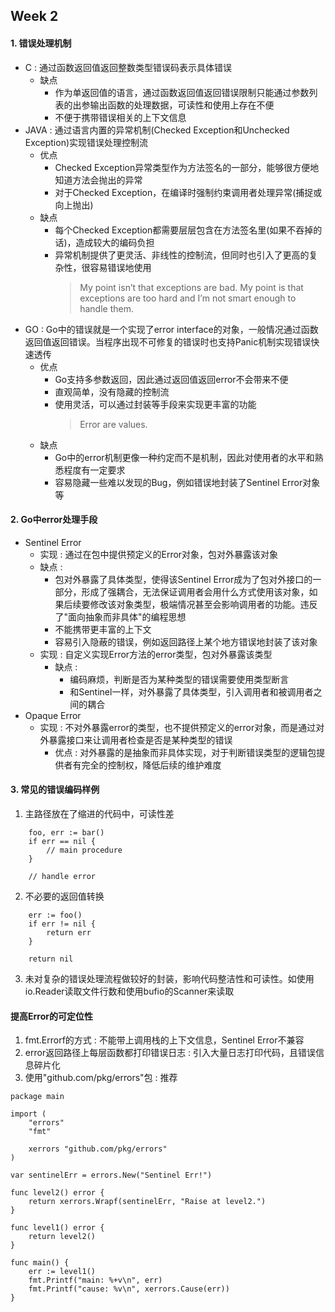 ## **Week 2**

#### 1. 错误处理机制
- C : 通过函数返回值返回整数类型错误码表示具体错误
  - 缺点
    - 作为单返回值的语言，通过函数返回值返回错误限制只能通过参数列表的出参输出函数的处理数据，可读性和使用上存在不便
    - 不便于携带错误相关的上下文信息
- JAVA : 通过语言内置的异常机制(Checked Exception和Unchecked Exception)实现错误处理控制流
  - 优点
    - Checked Exception异常类型作为方法签名的一部分，能够很方便地知道方法会抛出的异常
    - 对于Checked Exception，在编译时强制约束调用者处理异常(捕捉或向上抛出)
  - 缺点
    - 每个Checked Exception都需要层层包含在方法签名里(如果不吞掉的话)，造成较大的编码负担
    - 异常机制提供了更灵活、非线性的控制流，但同时也引入了更高的复杂性，很容易错误地使用
        > My point isn’t that exceptions are bad. My point is that exceptions are too hard and I’m not 
smart enough to handle them.
- GO : Go中的错误就是一个实现了error interface的对象，一般情况通过函数返回值返回错误。当程序出现不可修复的错误时也支持Panic机制实现错误快速透传
  - 优点
    - Go支持多参数返回，因此通过返回值返回error不会带来不便
    - 直观简单，没有隐藏的控制流
    - 使用灵活，可以通过封装等手段来实现更丰富的功能
        > Error are values. 
  - 缺点
    - Go中的error机制更像一种约定而不是机制，因此对使用者的水平和熟悉程度有一定要求
    - 容易隐藏一些难以发现的Bug，例如错误地封装了Sentinel Error对象等

#### 2. Go中error处理手段
- Sentinel Error
  - 实现 : 通过在包中提供预定义的Error对象，包对外暴露该对象
  - 缺点 : 
    - 包对外暴露了具体类型，使得该Sentinel Error成为了包对外接口的一部分，形成了强耦合，无法保证调用者会用什么方式使用该对象，如果后续要修改该对象类型，极端情况甚至会影响调用者的功能。违反了"面向抽象而非具体"的编程思想
    - 不能携带更丰富的上下文 
    - 容易引入隐蔽的错误，例如返回路径上某个地方错误地封装了该对象
  - 实现 : 自定义实现Error方法的error类型，包对外暴露该类型
    - 缺点 :
      - 编码麻烦，判断是否为某种类型的错误需要使用类型断言
      - 和Sentinel一样，对外暴露了具体类型，引入调用者和被调用者之间的耦合
- Opaque Error
  - 实现 : 不对外暴露error的类型，也不提供预定义的error对象，而是通过对外暴露接口来让调用者检查是否是某种类型的错误
    - 优点 : 对外暴露的是抽象而非具体实现，对于判断错误类型的逻辑包提供者有完全的控制权，降低后续的维护难度

#### 3. 常见的错误编码样例
1. 主路径放在了缩进的代码中，可读性差
```
    foo, err := bar()
    if err == nil {
        // main procedure
    }

    // handle error
```
2. 不必要的返回值转换
```
    err := foo()
    if err != nil {
        return err
    }

    return nil
```
3. 未对复杂的错误处理流程做较好的封装，影响代码整洁性和可读性。如使用io.Reader读取文件行数和使用bufio的Scanner来读取

#### 提高Error的可定位性
1. fmt.Errorf的方式 : 不能带上调用栈的上下文信息，Sentinel Error不兼容
2. error返回路径上每层函数都打印错误日志 : 引入大量日志打印代码，且错误信息碎片化
3. 使用"github.com/pkg/errors"包 : 推荐
```
package main

import (
	"errors"
	"fmt"

	xerrors "github.com/pkg/errors"
)

var sentinelErr = errors.New("Sentinel Err!")

func level2() error {
	return xerrors.Wrapf(sentinelErr, "Raise at level2.")
}

func level1() error {
	return level2()
}

func main() {
	err := level1()
	fmt.Printf("main: %+v\n", err)
	fmt.Printf("cause: %v\n", xerrors.Cause(err))
}
```